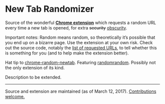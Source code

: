 # New Tab Randomizer

Source of the wonderful [**Chrome extension**][1] which requests a random URL every time a new tab is opened, for extra <del>security</del> <ins>obscurity</ins>.

Important notes: Random means random, so theoretically it’s possible that you end up on a bizarre page. Use the extension at your own risk. Check out the source code, notably the [list of requested URLs][2], to tell whether this is something for you (and to help make the extension better).

Hat tip to [chrome-random-newtab][3]. Featuring [randomrandom][4]. Possibly not the only extension of its kind.

Description to be extended.

----

Source and extension are maintained (as of March 12, 2017). [Contributions welcome.][5]

[1]: https://chrome.google.com/webstore/detail/new-tab-randomizer/onjkjeianfmpinhbdaibbbhejnffcika
[2]: https://github.com/j9t/new-tab-randomizer/blob/master/ntr.js#L14
[3]: https://github.com/jimschubert/chrome-random-newtab
[4]: https://github.com/yozlet/randomrandom
[5]: https://github.com/j9t/new-tab-randomizer/issues/new